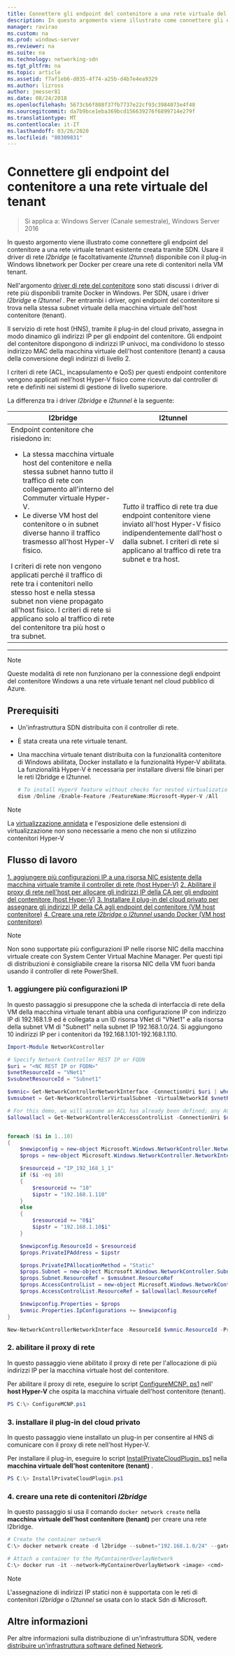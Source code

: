 ```yaml
---
title: Connettere gli endpoint del contenitore a una rete virtuale del tenant
description: In questo argomento viene illustrato come connettere gli endpoint del contenitore a una rete virtuale tenant esistente creata tramite SDN. Usare il driver di rete l2bridge (e facoltativamente l2tunnel) disponibile con il plug-in Windows libnetwork per Docker per creare una rete di contenitori nella VM tenant.
manager: ravirao
ms.custom: na
ms.prod: windows-server
ms.reviewer: na
ms.suite: na
ms.technology: networking-sdn
ms.tgt_pltfrm: na
ms.topic: article
ms.assetid: f7af1eb6-d035-4f74-a25b-d4b7e4ea9329
ms.author: lizross
author: jmesser81
ms.date: 08/24/2018
ms.openlocfilehash: 5673cb6f808f37fb7737e22cf93c3984073e4f48
ms.sourcegitcommit: da7b9bce1eba369bcd156639276f6899714e279f
ms.translationtype: MT
ms.contentlocale: it-IT
ms.lasthandoff: 03/26/2020
ms.locfileid: "80309831"
---
```

# <a name="connect-container-endpoints-to-a-tenant-virtual-network"></a>Connettere gli endpoint del contenitore a una rete virtuale del tenant

>Si applica a: Windows Server (Canale semestrale), Windows Server 2016

In questo argomento viene illustrato come connettere gli endpoint del contenitore a una rete virtuale tenant esistente creata tramite SDN. Usare il driver di rete *l2bridge* (e facoltativamente *l2tunnel*) disponibile con il plug-in Windows libnetwork per Docker per creare una rete di contenitori nella VM tenant.

Nell'argomento [driver di rete del contenitore](https://docs.microsoft.com/virtualization/windowscontainers/container-networking/network-drivers-topologies) sono stati discussi i driver di rete più disponibili tramite Docker in Windows. Per SDN, usare i driver *l2bridge* e *l2tunnel* . Per entrambi i driver, ogni endpoint del contenitore si trova nella stessa subnet virtuale della macchina virtuale dell'host contenitore (tenant). 

Il servizio di rete host (HNS), tramite il plug-in del cloud privato, assegna in modo dinamico gli indirizzi IP per gli endpoint del contenitore. Gli endpoint del contenitore dispongono di indirizzi IP univoci, ma condividono lo stesso indirizzo MAC della macchina virtuale dell'host contenitore (tenant) a causa della conversione degli indirizzi di livello 2. 

I criteri di rete (ACL, incapsulamento e QoS) per questi endpoint contenitore vengono applicati nell'host Hyper-V fisico come ricevuto dal controller di rete e definiti nei sistemi di gestione di livello superiore. 

La differenza tra i driver *l2bridge* e *l2tunnel* è la seguente:


|                                                                                                                                                                                                                                                                            l2bridge                                                                                                                                                                                                                                                                            |                                                                                                 l2tunnel                                                                                                  |
|----------------------------------------------------------------------------------------------------------------------------------------------------------------------------------------------------------------------------------------------------------------------------------------------------------------------------------------------------------------------------------------------------------------------------------------------------------------------------------------------------------------------------------------------------------------|-----------------------------------------------------------------------------------------------------------------------------------------------------------------------------------------------------------|
| Endpoint contenitore che risiedono in: <ul><li>La stessa macchina virtuale host del contenitore e nella stessa subnet hanno tutto il traffico di rete con collegamento all'interno del Commuter virtuale Hyper-V. </li><li>Le diverse VM host del contenitore o in subnet diverse hanno il traffico trasmesso all'host Hyper-V fisico. </li></ul>I criteri di rete non vengono applicati perché il traffico di rete tra i contenitori nello stesso host e nella stessa subnet non viene propagato all'host fisico. I criteri di rete si applicano solo al traffico di rete del contenitore tra più host o tra subnet. | *Tutto* il traffico di rete tra due endpoint contenitore viene inviato all'host Hyper-V fisico indipendentemente dall'host o dalla subnet. I criteri di rete si applicano al traffico di rete tra subnet e tra host. |

---

>[!NOTE]
>Queste modalità di rete non funzionano per la connessione degli endpoint del contenitore Windows a una rete virtuale tenant nel cloud pubblico di Azure.


## <a name="prerequisites"></a>Prerequisiti
-  Un'infrastruttura SDN distribuita con il controller di rete.
-  È stata creata una rete virtuale tenant.
-  Una macchina virtuale tenant distribuita con la funzionalità contenitore di Windows abilitata, Docker installato e la funzionalità Hyper-V abilitata. La funzionalità Hyper-V è necessaria per installare diversi file binari per le reti l2bridge e l2tunnel.

   ```powershell
   # To install HyperV feature without checks for nested virtualization
   dism /Online /Enable-Feature /FeatureName:Microsoft-Hyper-V /All 
   ```

>[!Note]
>La [virtualizzazione annidata](https://msdn.microsoft.com/virtualization/hyperv_on_windows/user_guide/nesting) e l'esposizione delle estensioni di virtualizzazione non sono necessarie a meno che non si utilizzino contenitori Hyper-V 


## <a name="workflow"></a>Flusso di lavoro

[1. aggiungere più configurazioni IP a una risorsa NIC esistente della macchina virtuale tramite il controller di rete (host Hyper-V)](#1-add-multiple-ip-configurations)
[2. Abilitare il proxy di rete nell'host per allocare gli indirizzi IP della CA per gli endpoint del contenitore (host Hyper-V)](#2-enable-the-network-proxy)
[3. Installare il plug-in del cloud privato per assegnare gli indirizzi IP della CA agli endpoint del contenitore (VM host contenitore)](#3-install-the-private-cloud-plug-in)
[4. Creare una rete *l2bridge* o *l2tunnel* usando Docker (VM host contenitore)](#4-create-an-l2bridge-container-network)

>[!NOTE]
>Non sono supportate più configurazioni IP nelle risorse NIC della macchina virtuale create con System Center Virtual Machine Manager. Per questi tipi di distribuzioni è consigliabile creare la risorsa NIC della VM fuori banda usando il controller di rete PowerShell.

### <a name="1-add-multiple-ip-configurations"></a>1. aggiungere più configurazioni IP
In questo passaggio si presuppone che la scheda di interfaccia di rete della VM della macchina virtuale tenant abbia una configurazione IP con indirizzo IP di 192.168.1.9 ed è collegata a un ID risorsa VNet di "VNet1" e alla risorsa della subnet VM di "Subnet1" nella subnet IP 192.168.1.0/24. Si aggiungono 10 indirizzi IP per i contenitori da 192.168.1.101-192.168.1.110.

```powershell
Import-Module NetworkController

# Specify Network Controller REST IP or FQDN
$uri = "<NC REST IP or FQDN>"
$vnetResourceId = "VNet1"
$vsubnetResourceId = "Subnet1"

$vmnic= Get-NetworkControllerNetworkInterface -ConnectionUri $uri | where {$_.properties.IpConfigurations.Properties.PrivateIPAddress -eq "192.168.1.9" }
$vmsubnet = Get-NetworkControllerVirtualSubnet -VirtualNetworkId $vnetResourceId -ResourceId $vsubnetResourceId -ConnectionUri $uri

# For this demo, we will assume an ACL has already been defined; any ACL can be applied here
$allowallacl = Get-NetworkControllerAccessControlList -ConnectionUri $uri -ResourceId "AllowAll"


foreach ($i in 1..10)
{
    $newipconfig = new-object Microsoft.Windows.NetworkController.NetworkInterfaceIpConfiguration
    $props = new-object Microsoft.Windows.NetworkController.NetworkInterfaceIpConfigurationProperties

    $resourceid = "IP_192_168_1_1"
    if ($i -eq 10) 
    {
        $resourceid += "10"
        $ipstr = "192.168.1.110"
    }
    else
    {
        $resourceid += "0$i"
        $ipstr = "192.168.1.10$i"
    }

    $newipconfig.ResourceId = $resourceid
    $props.PrivateIPAddress = $ipstr    

    $props.PrivateIPAllocationMethod = "Static"
    $props.Subnet = new-object Microsoft.Windows.NetworkController.Subnet
    $props.Subnet.ResourceRef = $vmsubnet.ResourceRef
    $props.AccessControlList = new-object Microsoft.Windows.NetworkController.AccessControlList
    $props.AccessControlList.ResourceRef = $allowallacl.ResourceRef

    $newipconfig.Properties = $props
    $vmnic.Properties.IpConfigurations += $newipconfig
}

New-NetworkControllerNetworkInterface -ResourceId $vmnic.ResourceId -Properties $vmnic.Properties -ConnectionUri $uri
```

### <a name="2-enable-the-network-proxy"></a>2. abilitare il proxy di rete
In questo passaggio viene abilitato il proxy di rete per l'allocazione di più indirizzi IP per la macchina virtuale host del contenitore. 

Per abilitare il proxy di rete, eseguire lo script [ConfigureMCNP. ps1](https://github.com/Microsoft/SDN/blob/master/Containers/ConfigureMCNP.ps1) nell' **host Hyper-V** che ospita la macchina virtuale dell'host contenitore (tenant).

```powershell
PS C:\> ConfigureMCNP.ps1
```

### <a name="3-install-the-private-cloud-plug-in"></a>3. installare il plug-in del cloud privato
In questo passaggio viene installato un plug-in per consentire al HNS di comunicare con il proxy di rete nell'host Hyper-V.

Per installare il plug-in, eseguire lo script [InstallPrivateCloudPlugin. ps1](https://github.com/Microsoft/SDN/blob/master/Containers/InstallPrivateCloudPlugin.ps1) nella **macchina virtuale dell'host contenitore (tenant)** .


```powershell
PS C:\> InstallPrivateCloudPlugin.ps1
```

### <a name="4-create-an-l2bridge-container-network"></a>4. creare una rete di contenitori *l2bridge*
In questo passaggio si usa il comando `docker network create` nella **macchina virtuale dell'host contenitore (tenant)** per creare una rete l2bridge. 

```powershell
# Create the container network
C:\> docker network create -d l2bridge --subnet="192.168.1.0/24" --gateway="192.168.1.1" MyContainerOverlayNetwork

# Attach a container to the MyContainerOverlayNetwork 
C:\> docker run -it --network=MyContainerOverlayNetwork <image> <cmd>
```

>[!NOTE]
>L'assegnazione di indirizzi IP statici non è supportata con le reti di contenitori *l2bridge* o *l2tunnel* se usata con lo stack Sdn di Microsoft.

## <a name="more-information"></a>Altre informazioni
Per altre informazioni sulla distribuzione di un'infrastruttura SDN, vedere [distribuire un'infrastruttura software defined Network](https://docs.microsoft.com/windows-server/networking/sdn/deploy/deploy-a-software-defined-network-infrastructure).

